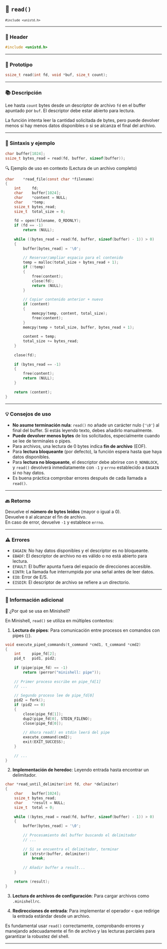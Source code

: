## 🧩 `read()`  
<small><code>#include &lt;unistd.h&gt;</code></small>

---

### 🧾 Header
```c
#include <unistd.h>
```

---

### 🧪 Prototipo
```c
ssize_t read(int fd, void *buf, size_t count);
```

---

### 📚 Descripción
Lee hasta `count` bytes desde un descriptor de archivo `fd` en el buffer apuntado por `buf`. El descriptor debe estar abierto para lectura.

La función intenta leer la cantidad solicitada de bytes, pero puede devolver menos si hay menos datos disponibles o si se alcanza el final del archivo.

---

### 🧰 Sintaxis y ejemplo
```c
char buffer[1024];
ssize_t bytes_read = read(fd, buffer, sizeof(buffer));
```

<summary>🔍 Ejemplo de uso en contexto (Lectura de un archivo completo)</summary>

```c
char	*read_file(const char *filename)
{
    int		fd;
    char	buffer[1024];
    char	*content = NULL;
    char	*temp;
    ssize_t	bytes_read;
    size_t	total_size = 0;
    
    fd = open(filename, O_RDONLY);
    if (fd == -1)
        return (NULL);
    
    while ((bytes_read = read(fd, buffer, sizeof(buffer) - 1)) > 0)
    {
        buffer[bytes_read] = '\0';
        
        // Reservar/ampliar espacio para el contenido
        temp = malloc(total_size + bytes_read + 1);
        if (!temp)
        {
            free(content);
            close(fd);
            return (NULL);
        }
        
        // Copiar contenido anterior + nuevo
        if (content)
        {
            memcpy(temp, content, total_size);
            free(content);
        }
        memcpy(temp + total_size, buffer, bytes_read + 1);
        
        content = temp;
        total_size += bytes_read;
    }
    
    close(fd);
    
    if (bytes_read == -1)
    {
        free(content);
        return (NULL);
    }
    
    return (content);
}
```

---

### 💡 Consejos de uso
- **No asume terminación nula**: `read()` no añade un carácter nulo (`'\0'`) al final del buffer. Si estás leyendo texto, debes añadirlo manualmente.
- **Puede devolver menos bytes** de los solicitados, especialmente cuando se lee de terminales o pipes.
- Para archivos, una lectura de 0 bytes indica **fin de archivo** (EOF).
- Para **lectura bloqueante** (por defecto), la función espera hasta que haya datos disponibles.
- Para **lectura no bloqueante**, el descriptor debe abrirse con `O_NONBLOCK`, y `read()` devolverá inmediatamente con `-1` y `errno` establecido a `EAGAIN` si no hay datos.
- Es buena práctica comprobar errores después de cada llamada a `read()`.

---

### 🔙 Retorno
Devuelve el **número de bytes leídos** (mayor o igual a 0).  
Devuelve `0` al alcanzar el fin de archivo.  
En caso de error, devuelve `-1` y establece `errno`.

---

### ⚠️ Errores
- `EAGAIN`: No hay datos disponibles y el descriptor es no bloqueante.
- `EBADF`: El descriptor de archivo no es válido o no está abierto para lectura.
- `EFAULT`: El buffer apunta fuera del espacio de direcciones accesible.
- `EINTR`: La llamada fue interrumpida por una señal antes de leer datos.
- `EIO`: Error de E/S.
- `EISDIR`: El descriptor de archivo se refiere a un directorio.

---

### 🧭 Información adicional

<summary>📎 ¿Por qué se usa en Minishell?</summary>

En Minishell, `read()` se utiliza en múltiples contextos:

1. **Lectura de pipes**: Para comunicación entre procesos en comandos con pipes (`|`).

```c
void execute_piped_commands(t_command *cmd1, t_command *cmd2)
{
    int     pipe_fd[2];
    pid_t   pid1, pid2;
    
    if (pipe(pipe_fd) == -1)
        return (perror("minishell: pipe"));
    
    // Primer proceso escribe en pipe_fd[1]
    // ...
    
    // Segundo proceso lee de pipe_fd[0]
    pid2 = fork();
    if (pid2 == 0)
    {
        close(pipe_fd[1]);
        dup2(pipe_fd[0], STDIN_FILENO);
        close(pipe_fd[0]);
        
        // Ahora read() en stdin leerá del pipe
        execute_command(cmd2);
        exit(EXIT_SUCCESS);
    }
    
    // ...
}
```

2. **Implementación de heredoc**: Leyendo entrada hasta encontrar un delimitador.

```c
char *read_until_delimiter(int fd, char *delimiter)
{
    char    buffer[1024];
    ssize_t bytes_read;
    char    *result = NULL;
    size_t  total = 0;
    
    while ((bytes_read = read(fd, buffer, sizeof(buffer) - 1)) > 0)
    {
        buffer[bytes_read] = '\0';
        
        // Procesamiento del buffer buscando el delimitador
        // ...
        
        // Si se encuentra el delimitador, terminar
        if (strstr(buffer, delimiter))
            break;
            
        // Añadir buffer a result...
    }
    
    return (result);
}
```

3. **Lectura de archivos de configuración**: Para cargar archivos como `.minishellrc`.

4. **Redirecciones de entrada**: Para implementar el operador `<` que redirige la entrada estándar desde un archivo.

Es fundamental usar `read()` correctamente, comprobando errores y manejando adecuadamente el fin de archivo y las lecturas parciales para garantizar la robustez del shell.

---